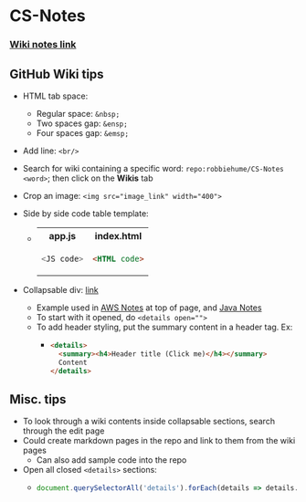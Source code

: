 # CS-Notes

### [Wiki notes link](https://github.com/robbiehume/CS-Notes/wiki)

## GitHub Wiki tips
* HTML tab space: 
    * Regular space: `&nbsp;`
    * Two spaces gap: `&ensp;`
    * Four spaces gap: `&emsp;`
* Add line: `<br/>` 
* Search for wiki containing a specific word: `repo:robbiehume/CS-Notes <word>`; then click on the **Wikis** tab
* Crop an image: `<img src="image_link" width="400">`

* Side by side code table template:
    * <table><tr>
          <th>app.js</th>
          <th>index.html</th>
      </tr><tr><td>

      ```javascript 
      <JS code>
      ```
      </td><td>

      ```html 
      <HTML code>
      ```
      </td></tr></table>

* Collapsable div: [link](https://gist.github.com/pierrejoubert73/902cc94d79424356a8d20be2b382e1ab)
  * Example used in [AWS Notes](https://github.com/robbiehume/CS-Notes/wiki/AWS) at top of page, and [Java Notes](https://github.com/robbiehume/CS-Notes/wiki/Java#-strings-)
  * To start with it opened, do `<details open="">`
  * To add header styling, put the summary content in a header tag. Ex:
     *  ```html
        <details>
          <summary><h4>Header title (Click me)</h4></summary>
          Content
        </details>
        ```
  
## Misc. tips
* To look through a wiki contents inside collapsable sections, search through the edit page
* Could create markdown pages in the repo and link to them from the wiki pages 
  * Can also add sample code into the repo
* Open all closed `<details>` sections:
  * ```js
    document.querySelectorAll('details').forEach(details => details.open = true);
    ```
